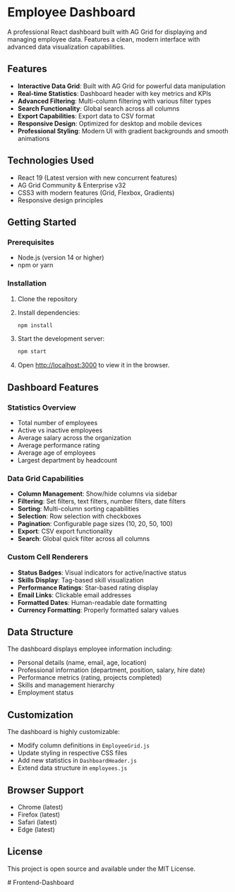 # Employee Dashboard

A professional React dashboard built with AG Grid for displaying and managing employee data. Features a clean, modern interface with advanced data visualization capabilities.

## Features

- **Interactive Data Grid**: Built with AG Grid for powerful data manipulation
- **Real-time Statistics**: Dashboard header with key metrics and KPIs
- **Advanced Filtering**: Multi-column filtering with various filter types
- **Search Functionality**: Global search across all columns
- **Export Capabilities**: Export data to CSV format
- **Responsive Design**: Optimized for desktop and mobile devices
- **Professional Styling**: Modern UI with gradient backgrounds and smooth animations

## Technologies Used

- React 19 (Latest version with new concurrent features)
- AG Grid Community & Enterprise v32
- CSS3 with modern features (Grid, Flexbox, Gradients)
- Responsive design principles

## Getting Started

### Prerequisites

- Node.js (version 14 or higher)
- npm or yarn

### Installation

1. Clone the repository
2. Install dependencies:
   ```bash
   npm install
   ```

3. Start the development server:
   ```bash
   npm start
   ```

4. Open [http://localhost:3000](http://localhost:3000) to view it in the browser.

## Dashboard Features

### Statistics Overview
- Total number of employees
- Active vs inactive employees
- Average salary across the organization
- Average performance rating
- Average age of employees
- Largest department by headcount

### Data Grid Capabilities
- **Column Management**: Show/hide columns via sidebar
- **Filtering**: Set filters, text filters, number filters, date filters
- **Sorting**: Multi-column sorting capabilities
- **Selection**: Row selection with checkboxes
- **Pagination**: Configurable page sizes (10, 20, 50, 100)
- **Export**: CSV export functionality
- **Search**: Global quick filter across all columns

### Custom Cell Renderers
- **Status Badges**: Visual indicators for active/inactive status
- **Skills Display**: Tag-based skill visualization
- **Performance Ratings**: Star-based rating display
- **Email Links**: Clickable email addresses
- **Formatted Dates**: Human-readable date formatting
- **Currency Formatting**: Properly formatted salary values

## Data Structure

The dashboard displays employee information including:
- Personal details (name, email, age, location)
- Professional information (department, position, salary, hire date)
- Performance metrics (rating, projects completed)
- Skills and management hierarchy
- Employment status

## Customization

The dashboard is highly customizable:
- Modify column definitions in `EmployeeGrid.js`
- Update styling in respective CSS files
- Add new statistics in `DashboardHeader.js`
- Extend data structure in `employees.js`

## Browser Support

- Chrome (latest)
- Firefox (latest)
- Safari (latest)
- Edge (latest)

## License

This project is open source and available under the MIT License.

#   F r o n t e n d - D a s h b o a r d  
 